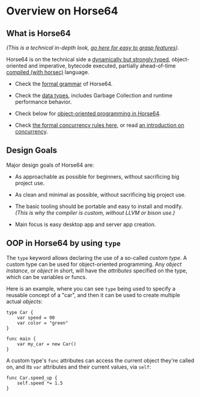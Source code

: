 
<!-- For license of this file, see LICENSE.md in the base folder. -->

Overview on Horse64
===================


What is Horse64
---------------

*(This is a technical in-depth look,
[go here for easy to grasp features](/docs/Features.md)).*

Horse64 is on the technical side a [dynamically but
strongly typed](
https://medium.com/android-news/magic-lies-here-statically-typed-vs-dynamically-typed-languages-d151c7f95e2b), object-oriented and imperative, bytecode executed,
partially ahead-of-time
[compiled (with horsec)](/docs/Resources#horsec) language.

- Check the [formal grammar](/docs/Language%20Specs/Grammar.md)
  of Horse64.

- Check the [data types](/docs/Language%20Specs/Data%20Types.md),
  includes Garbage Collection and runtime performance behavior.

- Check below for [object-oriented programming in
  Horse64](#oop-in-horse64-by-using-type).

- Check [the formal concurrency rules here](
  /docs/Languge%20Specs/Concurrency%20Model.md),
  or read [an introduction on concurrency](/docs/Concurrency.md).


Design Goals
------------

Major design goals of Horse64 are:

- As approachable as possible for beginners,
  without sacrificing big project use.

- As clean and minimal as possible,
  without sacrificing big project use.

- The basic tooling should be portable and easy to install and modify.
  *(This is why the compiler is custom, without LLVM or bison use.)*

- Main focus is easy desktop app and server app creation.


OOP in Horse64 by using `type`
------------------------------

The `type` keyword allows declaring the use of a so-called *custom
type*. A custom type can be used for object-oriented programming.
Any *object instance*, or *object* in short, will have the
*attributes* specified on the type, which can be variables or funcs.

Here is an example, where you can see `type` being used to specify
a reusable concept of a "car", and then it can be used to create
multiple actual *objects*:

```Horse64
type Car {
    var speed = 90
    var color = "green"
}

func main {
    var my_car = new Car()
}
```

A custom type's `func` attributes can access the
current object they're called on, and its `var`
attributes and their current values, via `self`:

```Horse64
func Car.speed_up {
    self.speed *= 1.5
}
```

